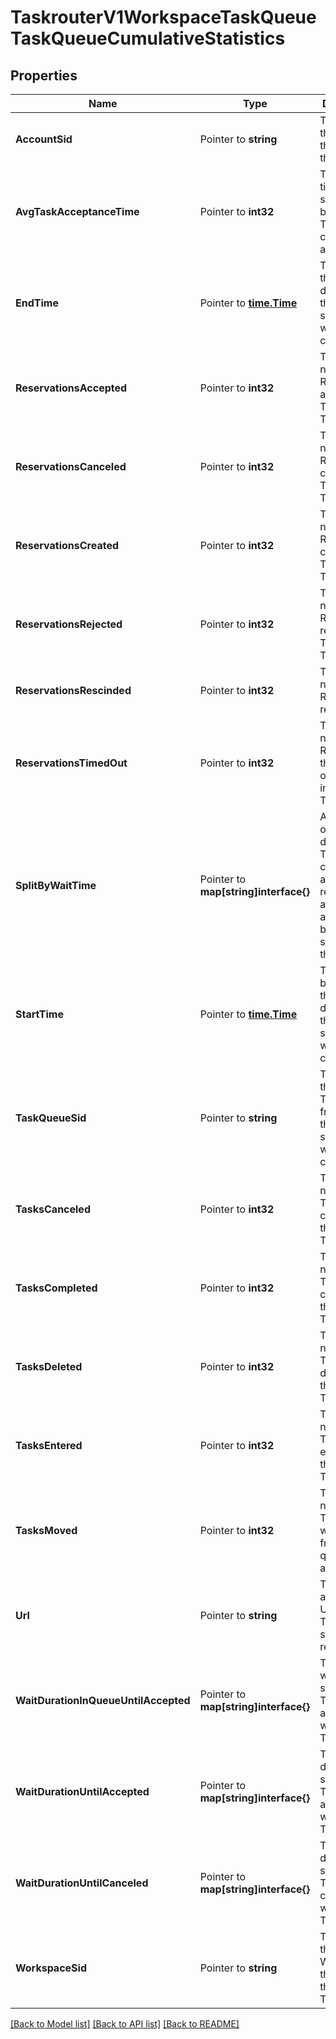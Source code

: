 # TaskrouterV1WorkspaceTaskQueueTaskQueueCumulativeStatistics

## Properties
Name | Type | Description | Notes
------------ | ------------- | ------------- | -------------
**AccountSid** | Pointer to **string** | The SID of the Account that created the resource |
**AvgTaskAcceptanceTime** | Pointer to **int32** | The average time in seconds between Task creation and acceptance |
**EndTime** | Pointer to [**time.Time**](time.Time.md) | The end of the interval during which these statistics were calculated |
**ReservationsAccepted** | Pointer to **int32** | The total number of Reservations accepted for Tasks in the TaskQueue |
**ReservationsCanceled** | Pointer to **int32** | The total number of Reservations canceled for Tasks in the TaskQueue |
**ReservationsCreated** | Pointer to **int32** | The total number of Reservations created for Tasks in the TaskQueue |
**ReservationsRejected** | Pointer to **int32** | The total number of Reservations rejected for Tasks in the TaskQueue |
**ReservationsRescinded** | Pointer to **int32** | The total number of Reservations rescinded |
**ReservationsTimedOut** | Pointer to **int32** | The total number of Reservations that timed out for Tasks in the TaskQueue |
**SplitByWaitTime** | Pointer to **map[string]interface{}** | A list of objects that describe the Tasks canceled and reservations accepted above and below the specified thresholds |
**StartTime** | Pointer to [**time.Time**](time.Time.md) | The beginning of the interval during which these statistics were calculated |
**TaskQueueSid** | Pointer to **string** | The SID of the TaskQueue from which these statistics were calculated |
**TasksCanceled** | Pointer to **int32** | The total number of Tasks canceled in the TaskQueue |
**TasksCompleted** | Pointer to **int32** | The total number of Tasks completed in the TaskQueue |
**TasksDeleted** | Pointer to **int32** | The total number of Tasks deleted in the TaskQueue |
**TasksEntered** | Pointer to **int32** | The total number of Tasks entered into the TaskQueue |
**TasksMoved** | Pointer to **int32** | The total number of Tasks that were moved from one queue to another |
**Url** | Pointer to **string** | The absolute URL of the TaskQueue statistics resource |
**WaitDurationInQueueUntilAccepted** | Pointer to **map[string]interface{}** | The relative wait duration statistics for Tasks accepted while in the TaskQueue |
**WaitDurationUntilAccepted** | Pointer to **map[string]interface{}** | The wait duration statistics for Tasks accepted while in the TaskQueue |
**WaitDurationUntilCanceled** | Pointer to **map[string]interface{}** | The wait duration statistics for Tasks canceled while in the TaskQueue |
**WorkspaceSid** | Pointer to **string** | The SID of the Workspace that contains the TaskQueue |

[[Back to Model list]](../README.md#documentation-for-models) [[Back to API list]](../README.md#documentation-for-api-endpoints) [[Back to README]](../README.md)


